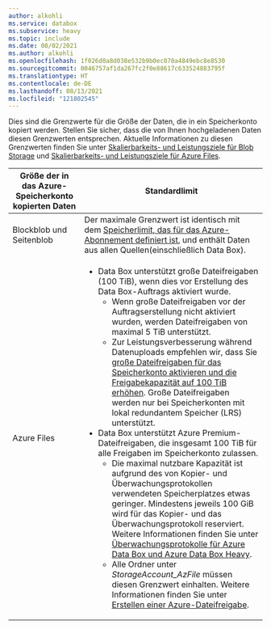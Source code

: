 ```yaml
---
author: alkohli
ms.service: databox
ms.subservice: heavy
ms.topic: include
ms.date: 08/02/2021
ms.author: alkohli
ms.openlocfilehash: 1f026d0a8d038e532b9b0ec070a4849ebc8e8530
ms.sourcegitcommit: 0046757af1da267fc2f0e88617c633524883795f
ms.translationtype: HT
ms.contentlocale: de-DE
ms.lasthandoff: 08/13/2021
ms.locfileid: "121802545"
---
```

Dies sind die Grenzwerte für die Größe der Daten, die in ein Speicherkonto kopiert werden. Stellen Sie sicher, dass die von Ihnen hochgeladenen Daten diesen Grenzwerten entsprechen. Aktuelle Informationen zu diesen Grenzwerten finden Sie unter [Skalierbarkeits- und Leistungsziele für Blob Storage](../articles/storage/blobs/scalability-targets.md) und [Skalierbarkeits- und Leistungsziele für Azure Files](../articles/storage/files/storage-files-scale-targets.md). 

| Größe der in das Azure-Speicherkonto kopierten Daten                      | Standardlimit          |
|---------------------------------------------------------------------|------------------------|
| Blockblob und Seitenblob                                            | Der maximale Grenzwert ist identisch mit dem [Speicherlimit, das für das Azure-Abonnement definiert ist](../articles/azure-resource-manager/management/azure-subscription-service-limits.md#storage-limits), und enthält Daten aus allen Quellen(einschließlich Data Box).   |
| Azure Files                                                          | <ul><li>Data Box unterstützt große Dateifreigaben (100 TiB), wenn dies vor Erstellung des Data Box-Auftrags aktiviert wurde.<ul><li>Wenn große Dateifreigaben vor der Auftragserstellung nicht aktiviert wurden, werden Dateifreigaben von maximal 5 TiB unterstützt.</li><li>Zur Leistungsverbesserung während Datenuploads empfehlen wir, dass Sie [große Dateifreigaben für das Speicherkonto aktivieren und die Freigabekapazität auf 100 TiB erhöhen](../articles/storage/files/storage-how-to-create-file-share.md#enable-large-files-shares-on-an-existing-account). Große Dateifreigaben werden nur bei Speicherkonten mit lokal redundantem Speicher (LRS) unterstützt.</li></ul><li>Data Box unterstützt Azure Premium-Dateifreigaben, die insgesamt 100 TiB für alle Freigaben im Speicherkonto zulassen.<ul><li>Die maximal nutzbare Kapazität ist aufgrund des von Kopier- und Überwachungsprotokollen verwendeten Speicherplatzes etwas geringer. Mindestens jeweils 100 GiB wird für das Kopier- und das Überwachungsprotokoll reserviert. Weitere Informationen finden Sie unter [Überwachungsprotokolle für Azure Data Box und Azure Data Box Heavy](../articles/databox/data-box-audit-logs.md).</li><li>Alle Ordner unter *StorageAccount_AzFile* müssen diesen Grenzwert einhalten. Weitere Informationen finden Sie unter [Erstellen einer Azure-Dateifreigabe](../articles/storage/files/storage-how-to-create-file-share.md).</li></ul></li></ul> |
